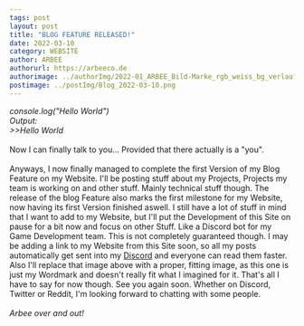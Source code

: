 ```yaml
---
tags: post
layout: post
title: "BLOG FEATURE RELEASED!"
date: 2022-03-10
category: WEBSITE
author: ARBEE
authorurl: https://arbeeco.de
authorimage: ../authorImg/2022-01_ARBEE_Bild-Marke_rgb_weiss_bg_verlauf_01.png
postimage: ../postImg/Blog_2022-03-10.png
---
```


*console.log("Hello World")*<br>
*Output:*<br>
*>>Hello World*<br/>
<br/>
Now I can finally  talk to you... Provided that there actually is a "you".<br>
<br>
Anyways, I now finally managed to complete the first Version of my Blog Feature on my Website. I'll be posting stuff about my Projects, Projects my team is working on and other stuff. Mainly technical stuff though. The release of the blog Feature also marks the first milestone for my Website, now having its first Version finished aswell. I still have a lot of stuff in mind that I want to add to my Website, but I'll put the Development of this Site on pause for a bit now and focus on other Stuff. Like a Discord bot for my Game Development team. This is not completely guaranteed though. I may be adding a link to my Website from this Site soon, so all my posts automatically get sent into my [Discord](https://discord.gg/VfgHXtqSwz "Join my Discord Server with this link") and everyone can read them faster. Also I'll replace that image above with a proper, fitting image, as this one is just my Wordmark and doesn't really fit what I imagined for it. That's all I have to say for now though. See you again soon. Whether on Discord, Twitter or Reddit, I'm looking forward to chatting with some people.<br>
<br>
*Arbee over and out!*
